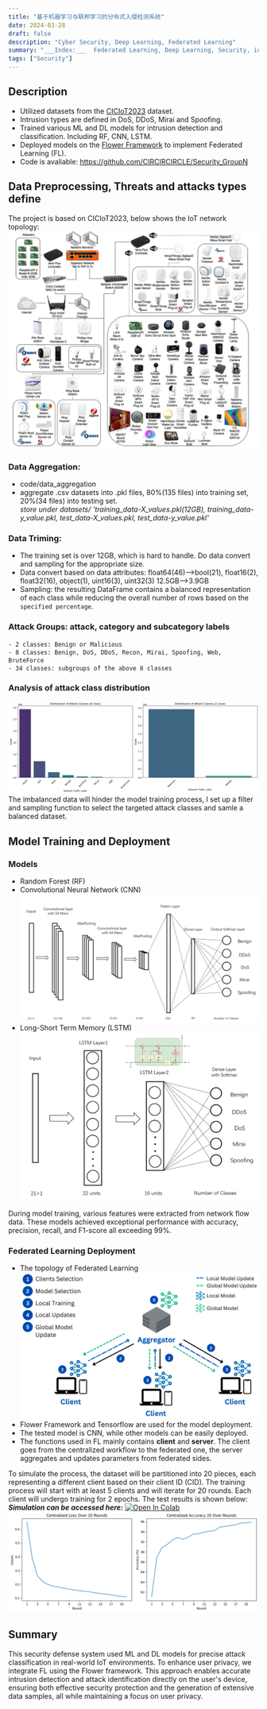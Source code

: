 ```yaml
---
title: "基于机器学习与联邦学习的分布式入侵检测系统"
date: 2024-03-28
draft: false
description: "Cyber Security, Deep Learning, Federated Learning"
summary: "___Index:___  Federated Learning, Deep Learning, Security, iot, Threat Detection"
tags: ["Security"]
---
```


## Description
- Utilized datasets from the [CICIoT2023](https://www.unb.ca/cic/datasets/iotdataset-2023.html) dataset.
- Intrusion types are defined in DoS, DDoS, Mirai and Spoofing.  
- Trained various ML and DL models for intrusion detection and classification. Including RF, CNN, LSTM.
- Deployed models on the [Flower Framework](https://flower.ai/) to implement Federated Learning (FL).  
- Code is avaliable: https://github.com/CIRCIRCIRCLE/Security_GroupN

## Data Preprocessing, Threats and attacks types define
The project is based on CICIoT2023, below shows the IoT network topology:  
![cic_topology](cic-topology-2023.jpg)

### Data Aggregation:  
  - code/data_aggregation
  - aggregate .csv datasets into .pkl files, 80%(135 files) into training set, 20%(34 files) into testing set.   
    _store under datasets/ 'training_data-X_values.pkl(12GB), training_data-y_value.pkl, test_data-X_values.pkl, test_data-y_value.pkl'_
### Data Triming:
  - The training set is over 12GB, which is hard to handle. Do data convert and sampling for the appropriate size.
  - Data convert based on data attributes: float64(46)-->bool(21), float16(2), float32(16), object(1), uint16(3), uint32(3)  12.5GB-->3.9GB 
  - Sampling: the resulting DataFrame contains a balanced representation of each class while reducing the overall number of rows based on the `specified percentage`.
### Attack Groups:  attack, category and subcategory labels
    - 2 classes: Benign or Malicious  
    - 8 classes: Benign, DoS, DDoS, Recon, Mirai, Spoofing, Web, BruteForce
    - 34 classes: subgroups of the above 8 classes
### Analysis of attack class distribution
![distribution](distribution.png)
The imbalanced data will hinder the model training process, I set up a filter and sampling function to select the targeted attack classes and samle a balanced dataset.


## Model Training and Deployment
### Models  
- Random Forest (RF)
- Convolutional Neural Network (CNN)
    ![CNNarchitecture](CNN.png)
- Long-Short Term Memory (LSTM)
    ![LSTM](LSTM.png)

During model training, various features were extracted from network flow data. These models achieved exceptional performance with accuracy, precision, recall, and F1-score all exceeding 99%.

### Federated Learning Deployment
- The topology of Federated Learning
![FL](FL.png)
- Flower Framework and Tensorflow are used for the model deployment.  
- The tested model is CNN, while other models can be easily deployed.  
- The functions used in FL mainly contains __client__ and __server__. The client goes from the centralized workflow to the federated one, the server aggregates and updates parameters from federated sides. 

To simulate the process, the dataset will be partitioned into 20 pieces, each representing a different client based on their client ID (CID). The training process will start with at least 5 clients and will iterate for 20 rounds. Each client will undergo training for 2 epochs. The test results is shown below:    
___Simulation can be accessed here:___ [![Open In Colab](https://colab.research.google.com/assets/colab-badge.svg)](https://colab.research.google.com/drive/1kbpPHU2B1tlXQX1mixUxZ4PE2nTpAJWm?usp=sharing)
![FLsimu](FLaccloss.png)


## Summary
This security defense system used ML and DL models for precise attack classification in real-world IoT environments. To enhance user privacy, we integrate FL using the Flower framework. This approach enables accurate intrusion detection and attack identification directly on the user's device, ensuring both effective security protection and the generation of extensive data samples, all while maintaining a focus on user privacy. 
